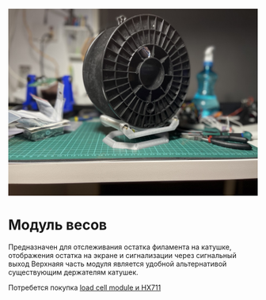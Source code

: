 ![img](https://github.com/pavluchenkor/iDryerProject/blob/main/iDryer%20v2/Hardware/Scale%20module/img/IMG_8882-web.jpeg)<br>

# Модуль весов

Предназначен для отслеживания остатка филамента на катушке, отображения остатка на экране и сигнализации через сигнальный выход
Верхнаяя часть модуля является удобной альтернативой существующим держателям катушек.

Потребется покупка [load cell module и HX711](https://aliexpress.ru/item/32860114708.html?sku_id=12000024686706530&spm=a2g2w.productlist.search_results.0.33494aa6rTvrLS)


